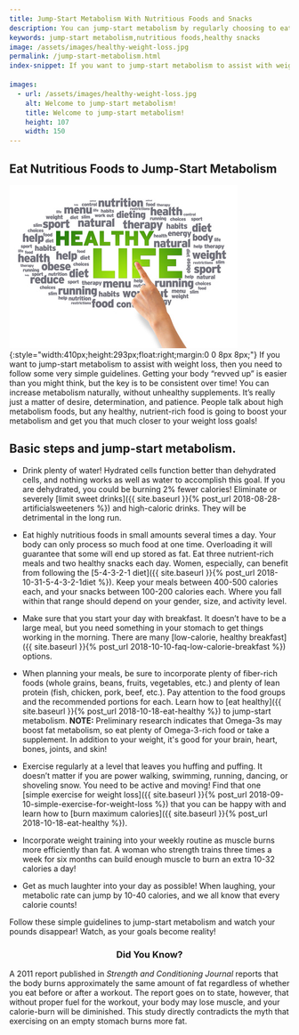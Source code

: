 ```yaml
---
title: Jump-Start Metabolism With Nutritious Foods and Snacks
description: You can jump-start metabolism by regularly choosing to eat healthy snacks and highly nutritious foods, which are easier for your body to process.
keywords: jump-start metabolism,nutritious foods,healthy snacks
image: /assets/images/healthy-weight-loss.jpg
permalink: /jump-start-metabolism.html
index-snippet: If you want to jump-start metabolism to assist with weight loss, then you need to follow some very simple guidelines. 

images:
  - url: /assets/images/healthy-weight-loss.jpg
    alt: Welcome to jump-start metabolism!
    title: Welcome to jump-start metabolism!
    height: 107
    width: 150
---
```


## Eat Nutritious Foods to Jump-Start Metabolism

![Welcome to jump-start metabolism!](/assets/images/healthy-weight-loss.jpg){:style="width:410px;height:293px;float:right;margin:0 0 8px 8px;"}
If you want to jump-start metabolism to assist with weight loss, then you need to follow some very simple guidelines. Getting your body “revved up” is easier than you might think, but the key is to be consistent over time! You can increase metabolism naturally, without unhealthy supplements. It’s really just a matter of desire, determination, and patience. People talk about high metabolism foods, but any healthy, nutrient-rich food is going to boost your metabolism and get you that much closer to your weight loss goals!

## Basic steps and jump-start metabolism.

* Drink plenty of water! Hydrated cells function better than dehydrated cells, and nothing works as well as water to accomplish this goal. If you are dehydrated, you could be burning 2% fewer calories! Eliminate or severely [limit sweet drinks]({{ site.baseurl }}{% post_url 2018-08-28-artificialsweeteners %}) and high-caloric drinks. They will be detrimental in the long run.

* Eat highly nutritious foods in small amounts several times a day. Your body can only process so much food at one time. Overloading it will guarantee that some will end up stored as fat. Eat three nutrient-rich meals and two healthy snacks each day. Women, especially, can benefit from following the [5-4-3-2-1 diet]({{ site.baseurl }}{% post_url 2018-10-31-5-4-3-2-1diet %}). Keep your meals between 400-500 calories each, and your snacks between 100-200 calories each. Where you fall within that range should depend on your gender, size, and activity level.

* Make sure that you start your day with breakfast. It doesn’t have to be a large meal, but you need something in your stomach to get things working in the morning. There are many [low-calorie, healthy breakfast]({{ site.baseurl }}{% post_url 2018-10-10-faq-low-calorie-breakfast %}) options. 

* When planning your meals, be sure to incorporate plenty of fiber-rich foods (whole grains, beans, fruits, vegetables, etc.) and plenty of lean protein (fish, chicken, pork, beef, etc.). Pay attention to the food groups and the recommended portions for each.  Learn how to [eat healthy]({{ site.baseurl }}{% post_url 2018-10-18-eat-healthy %}) to jump-start metabolism.
__NOTE:__ Preliminary research indicates that Omega-3s may boost fat metabolism, so eat plenty of Omega-3-rich food or take a supplement. In addition to your weight, it's good for your brain, heart, bones, joints, and skin!

* Exercise regularly at a level that leaves you huffing and puffing. It doesn’t matter if you are power walking, swimming, running, dancing, or shoveling snow. You need to be active and moving! Find that one [simple exercise for weight loss]({{ site.baseurl }}{% post_url 2018-09-10-simple-exercise-for-weight-loss %}) that you can be happy with and learn how to [burn maximum calories]({{ site.baseurl }}{% post_url 2018-10-18-eat-healthy %}).

* Incorporate weight training into your weekly routine as muscle burns more efficiently than fat. A woman who strength trains three times a week for six months can build enough muscle to burn an extra 10-32 calories a day!

* Get as much laughter into your day as possible! When laughing, your metabolic rate can jump by 10-40 calories, and we all know that every calorie counts!

Follow these simple guidelines to jump-start metabolism and watch your pounds disappear!  Watch, as your goals become reality!

<div class="CalloutBox" style="box-sizing: border-box"><h3 style="text-align: center;">Did You Know?</h3>
<p>A 2011 report published in <em>Strength and Conditioning Journal</em> reports that the body burns approximately the same amount of fat regardless of whether you eat before or after a workout. The report goes on to state, however, that without proper fuel for the workout, your body may lose muscle, and your calorie-burn will be diminished. This study directly contradicts the myth that exercising on an empty stomach burns more fat.<br></p>
</div>